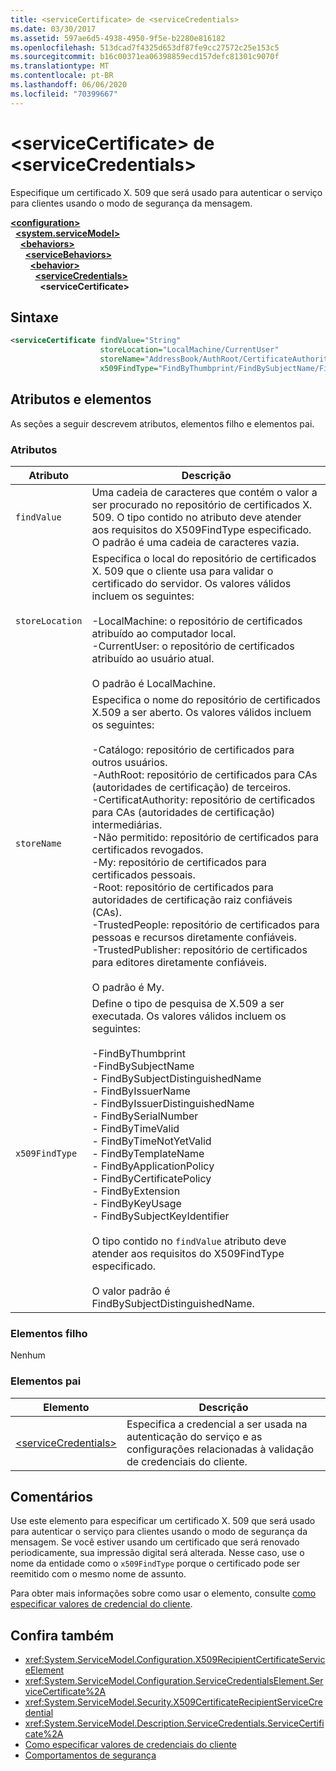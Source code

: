```yaml
---
title: <serviceCertificate> de <serviceCredentials>
ms.date: 03/30/2017
ms.assetid: 597ae6d5-4938-4950-9f5e-b2280e816182
ms.openlocfilehash: 513dcad7f4325d653df87fe9cc27572c25e153c5
ms.sourcegitcommit: b16c00371ea06398859ecd157defc81301c9070f
ms.translationtype: MT
ms.contentlocale: pt-BR
ms.lasthandoff: 06/06/2020
ms.locfileid: "70399667"
---
```

# <a name="servicecertificate-of-servicecredentials"></a>\<serviceCertificate> de \<serviceCredentials>
Especifique um certificado X. 509 que será usado para autenticar o serviço para clientes usando o modo de segurança da mensagem.  
  
[**\<configuration>**](../configuration-element.md)\
&nbsp;&nbsp;[**\<system.serviceModel>**](system-servicemodel.md)\
&nbsp;&nbsp;&nbsp;&nbsp;[**\<behaviors>**](behaviors.md)\
&nbsp;&nbsp;&nbsp;&nbsp;&nbsp;&nbsp;[**\<serviceBehaviors>**](servicebehaviors.md)\
&nbsp;&nbsp;&nbsp;&nbsp;&nbsp;&nbsp;&nbsp;&nbsp;[**\<behavior>**](behavior-of-servicebehaviors.md)\
&nbsp;&nbsp;&nbsp;&nbsp;&nbsp;&nbsp;&nbsp;&nbsp;&nbsp;&nbsp;[**\<serviceCredentials>**](servicecredentials.md)\
&nbsp;&nbsp;&nbsp;&nbsp;&nbsp;&nbsp;&nbsp;&nbsp;&nbsp;&nbsp;&nbsp;&nbsp;**\<serviceCertificate>**  
  
## <a name="syntax"></a>Sintaxe  
  
```xml  
<serviceCertificate findValue="String"
                    storeLocation="LocalMachine/CurrentUser"
                    storeName="AddressBook/AuthRoot/CertificateAuthority/Disallowed/My/Root/TrustedPeople/TrustedPublisher"
                    x509FindType="FindByThumbprint/FindBySubjectName/FindBySubjectDistinguishedName/FindByIssuerName/FindByIssuerDistinguishedName/FindBySerialNumber/FindByTimeValid/FindByTimeNotYetValid/FindByTemplateName/FindByApplicationPolicy/FindByCertificatePolicy/FindByExtension/FindByKeyUsage/FindBySubjectKeyIdentifier" />
```  
  
## <a name="attributes-and-elements"></a>Atributos e elementos  
 As seções a seguir descrevem atributos, elementos filho e elementos pai.  
  
### <a name="attributes"></a>Atributos  
  
|Atributo|Descrição|  
|---------------|-----------------|  
|`findValue`|Uma cadeia de caracteres que contém o valor a ser procurado no repositório de certificados X. 509. O tipo contido no atributo deve atender aos requisitos do X509FindType especificado. O padrão é uma cadeia de caracteres vazia.|  
|`storeLocation`|Especifica o local do repositório de certificados X. 509 que o cliente usa para validar o certificado do servidor. Os valores válidos incluem os seguintes:<br /><br /> -LocalMachine: o repositório de certificados atribuído ao computador local.<br />-CurrentUser: o repositório de certificados atribuído ao usuário atual.<br /><br /> O padrão é LocalMachine.|  
|`storeName`|Especifica o nome do repositório de certificados X.509 a ser aberto. Os valores válidos incluem os seguintes:<br /><br /> -Catálogo: repositório de certificados para outros usuários.<br />-AuthRoot: repositório de certificados para CAs (autoridades de certificação) de terceiros.<br />-CertificatAuthority: repositório de certificados para CAs (autoridades de certificação) intermediárias.<br />-Não permitido: repositório de certificados para certificados revogados.<br />-My: repositório de certificados para certificados pessoais.<br />-Root: repositório de certificados para autoridades de certificação raiz confiáveis (CAs).<br />-TrustedPeople: repositório de certificados para pessoas e recursos diretamente confiáveis.<br />-TrustedPublisher: repositório de certificados para editores diretamente confiáveis.<br /><br /> O padrão é My.|  
|`x509FindType`|Define o tipo de pesquisa de X.509 a ser executada. Os valores válidos incluem os seguintes:<br /><br /> -FindByThumbprint<br />-FindBySubjectName<br />- FindBySubjectDistinguishedName<br />- FindByIssuerName<br />- FindByIssuerDistinguishedName<br />- FindBySerialNumber<br />- FindByTimeValid<br />- FindByTimeNotYetValid<br />- FindByTemplateName<br />- FindByApplicationPolicy<br />- FindByCertificatePolicy<br />- FindByExtension<br />- FindByKeyUsage<br />- FindBySubjectKeyIdentifier<br /><br /> O tipo contido no `findValue` atributo deve atender aos requisitos do X509FindType especificado.<br /><br /> O valor padrão é FindBySubjectDistinguishedName.|  
  
### <a name="child-elements"></a>Elementos filho  
 Nenhum  
  
### <a name="parent-elements"></a>Elementos pai  
  
|Elemento|Descrição|  
|-------------|-----------------|  
|[\<serviceCredentials>](servicecredentials.md)|Especifica a credencial a ser usada na autenticação do serviço e as configurações relacionadas à validação de credenciais do cliente.|  
  
## <a name="remarks"></a>Comentários  
 Use este elemento para especificar um certificado X. 509 que será usado para autenticar o serviço para clientes usando o modo de segurança da mensagem. Se você estiver usando um certificado que será renovado periodicamente, sua impressão digital será alterada. Nesse caso, use o nome da entidade como o `x509FindType` porque o certificado pode ser reemitido com o mesmo nome de assunto.  
  
 Para obter mais informações sobre como usar o elemento, consulte [como especificar valores de credencial do cliente](../../../wcf/how-to-specify-client-credential-values.md).  
  
## <a name="see-also"></a>Confira também

- <xref:System.ServiceModel.Configuration.X509RecipientCertificateServiceElement>
- <xref:System.ServiceModel.Configuration.ServiceCredentialsElement.ServiceCertificate%2A>
- <xref:System.ServiceModel.Security.X509CertificateRecipientServiceCredential>
- <xref:System.ServiceModel.Description.ServiceCredentials.ServiceCertificate%2A>
- [Como especificar valores de credenciais do cliente](../../../wcf/how-to-specify-client-credential-values.md)
- [Comportamentos de segurança](../../../wcf/feature-details/security-behaviors-in-wcf.md)
